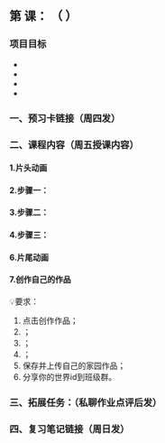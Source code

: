 

<script>  window.global.courseIdentity = 'papa_planet-8' </script>
<script src="https://qiniu-public.keepwork.com/videoProcessEvent.js"></script>

## 第    课： （ ）


### 项目目标
  - 
  - 
  - 
  - 
  
### 一、预习卡链接（周四发）


### 二、课程内容（周五授课内容）


#### 1.片头动画






 

#### 2.步骤一：








 
#### 3.步骤二：







#### 4.步骤三：
 









#### 6.片尾动画

 






#### 7.创作自己的作品
  
💡要求：
1. 点击创作作品；
2. ；
3. ；
4. ；
5. 保存并上传自己的家园作品；
6. 分享你的世界id到班级群。

### 三、拓展任务：（私聊作业点评后发）






### 四、复习笔记链接（周日发）